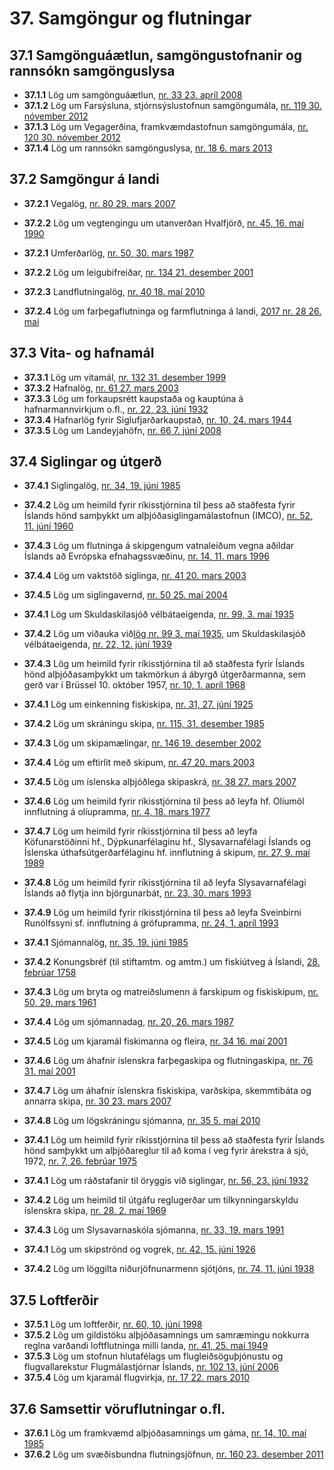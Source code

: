 # 37. Samgöngur og flutningar

## 37.1 Samgönguáætlun, samgöngustofnanir og rannsókn samgönguslysa

* __37.1.1__ Lög um samgönguáætlun, [nr. 33 23. apríl 2008](2008033.md)
* __37.1.2__ Lög um Farsýsluna, stjórnsýslustofnun samgöngumála, [nr. 119 30. nóvember 2012](2012119.md)
* __37.1.3__ Lög um Vegagerðina, framkvæmdastofnun samgöngumála, [nr. 120 30. nóvember 2012](2012120.md)
* __37.1.4__ Lög um rannsókn samgönguslysa, [nr. 18 6. mars 2013](2013018.md)

## 37.2 Samgöngur á landi

* __37.2.1__ Vegalög, [nr. 80 29. mars 2007](2007080.md)
* __37.2.2__ Lög um vegtengingu um utanverðan Hvalfjörð, [nr. 45, 16. maí 1990](1990045.md)

* __37.2.1__ Umferðarlög, [nr. 50, 30. mars 1987](1987050.md)
* __37.2.2__ Lög um leigubifreiðar, [nr. 134 21. desember 2001](2001134.md)
* __37.2.3__ Landflutningalög, [nr. 40 18. maí 2010](2010040.md)
* __37.2.4__ Lög um farþegaflutninga og farmflutninga á landi, [2017  nr. 28  26. maí](2017028.md)

## 37.3 Vita- og hafnamál

* __37.3.1__ Lög um vitamál, [nr. 132 31. desember 1999](1999132.md)
* __37.3.2__ Hafnalög, [nr. 61 27. mars 2003](2003061.md)
* __37.3.3__ Lög um forkaupsrétt kaupstaða og kauptúna á hafnarmannvirkjum o.fl., [nr. 22, 23. júní 1932](1932022.md)
* __37.3.4__ Hafnarlög fyrir Siglufjarðarkaupstað, [nr. 10, 24. mars 1944](1944010.md)
* __37.3.5__ Lög um Landeyjahöfn, [nr. 66 7. júní 2008](2008066.md)

## 37.4 Siglingar og útgerð

* __37.4.1__ Siglingalög, [nr. 34, 19. júní 1985](1985034.md)
* __37.4.2__ Lög um heimild fyrir ríkisstjórnina til þess að staðfesta fyrir Íslands hönd samþykkt um alþjóðasiglingamálastofnun (IMCO), [nr. 52, 11. júní 1960](1960052.md)
* __37.4.3__ Lög um flutninga á skipgengum vatnaleiðum vegna aðildar Íslands að Evrópska efnahagssvæðinu, [nr. 14, 11. mars 1996](1996014.md)
* __37.4.4__ Lög um vaktstöð siglinga, [nr. 41 20. mars 2003](2003041.md)
* __37.4.5__ Lög um siglingavernd, [nr. 50 25. maí 2004](2004050.md)

* __37.4.1__ Lög um Skuldaskilasjóð vélbátaeigenda, [nr. 99, 3. maí 1935](1935099.md)
* __37.4.2__ Lög um viðauka við[lög nr. 99 3. maí 1935](1935099.md), um Skuldaskilasjóð vélbátaeigenda, [nr. 22, 12. júní 1939](1939022.md)
* __37.4.3__ Lög um heimild fyrir ríkisstjórnina til að staðfesta fyrir Íslands hönd alþjóðasamþykkt um takmörkun á ábyrgð útgerðarmanna, sem gerð var í Brüssel 10. október 1957, [nr. 10, 1. apríl 1968](1968010.md)

* __37.4.1__ Lög um einkenning fiskiskipa, [nr. 31, 27. júní 1925](1925031.md)
* __37.4.2__ Lög um skráningu skipa, [nr. 115, 31. desember 1985](1985115.md)
* __37.4.3__ Lög um skipamælingar, [nr. 146 19. desember 2002](2002146.md)
* __37.4.4__ Lög um eftirlit með skipum, [nr. 47 20. mars 2003](2003047.md)
* __37.4.5__ Lög um íslenska alþjóðlega skipaskrá, [nr. 38 27. mars 2007](2007038.md)
* __37.4.6__ Lög um heimild fyrir ríkisstjórnina til þess að leyfa hf. Olíumöl innflutning á olíupramma, [nr. 4, 18. mars 1977](1977004.md)
* __37.4.7__ Lög um heimild fyrir ríkisstjórnina til þess að leyfa Köfunarstöðinni hf., Dýpkunarfélaginu hf., Slysavarnafélagi Íslands og Íslenska úthafsútgerðarfélaginu hf. innflutning á skipum, [nr. 27, 9. maí 1989](1989027.md)
* __37.4.8__ Lög um heimild fyrir ríkisstjórnina til að leyfa Slysavarnafélagi Íslands að flytja inn björgunarbát, [nr. 23, 30. mars 1993](1993023.md)
* __37.4.9__ Lög um heimild fyrir ríkisstjórnina til þess að leyfa Sveinbirni Runólfssyni sf. innflutning á gröfupramma, [nr. 24, 1. apríl 1993](1993024.md)

* __37.4.1__ Sjómannalög, [nr. 35, 19. júní 1985](1985035.md)
* __37.4.2__ Konungsbréf (til stiftamtm. og amtm.) um fiskiútveg á Íslandi, [28. febrúar 1758](1758282.md)
* __37.4.3__ Lög um bryta og matreiðslumenn á farskipum og fiskiskipum, [nr. 50, 29. mars 1961](1961050.md)
* __37.4.4__ Lög um sjómannadag, [nr. 20, 26. mars 1987](1987020.md)
* __37.4.5__ Lög um kjaramál fiskimanna og fleira, [nr. 34 16. maí 2001](2001034.md)
* __37.4.6__ Lög um áhafnir íslenskra farþegaskipa og flutningaskipa, [nr. 76 31. maí 2001](2001076.md)
* __37.4.7__ Lög um áhafnir íslenskra fiskiskipa, varðskipa, skemmtibáta og annarra skipa, [nr. 30 23. mars 2007](2007030.md)
* __37.4.8__ Lög um lögskráningu sjómanna, [nr. 35 5. maí 2010](2010035.md)

* __37.4.1__ Lög um heimild fyrir ríkisstjórnina til þess að staðfesta fyrir Íslands hönd samþykkt um alþjóðareglur til að koma í veg fyrir árekstra á sjó, 1972, [nr. 7, 26. febrúar 1975](1975007.md)

* __37.4.1__ Lög um ráðstafanir til öryggis við siglingar, [nr. 56, 23. júní 1932](1932056.md)
* __37.4.2__ Lög um heimild til útgáfu reglugerðar um tilkynningarskyldu íslenskra skipa, [nr. 28, 2. maí 1969](1969028.md)
* __37.4.3__ Lög um Slysavarnaskóla sjómanna, [nr. 33, 19. mars 1991](1991033.md)

* __37.4.1__ Lög um skipströnd og vogrek, [nr. 42, 15. júní 1926](1926042.md)
* __37.4.2__ Lög um löggilta niðurjöfnunarmenn sjótjóns, [nr. 74, 11. júní 1938](1938074.md)

## 37.5 Loftferðir

* __37.5.1__ Lög um loftferðir, [nr. 60, 10. júní 1998](1998060.md)
* __37.5.2__ Lög um gildistöku alþjóðasamnings um samræmingu nokkurra reglna varðandi loftflutninga milli landa, [nr. 41, 25. maí 1949](1949041.md)
* __37.5.3__ Lög um stofnun hlutafélags um flugleiðsöguþjónustu og flugvallarekstur Flugmálastjórnar Íslands, [nr. 102 13. júní 2006](2006102.md)
* __37.5.4__ Lög um kjaramál flugvirkja, [nr. 17 22. mars 2010](2010017.md)

## 37.6 Samsettir vöruflutningar o.fl.

* __37.6.1__ Lög um framkvæmd alþjóðasamnings um gáma, [nr. 14, 10. maí 1985](1985014.md)
* __37.6.2__ Lög um svæðisbundna flutningsjöfnun, [nr. 160 23. desember 2011](2011160.md)

